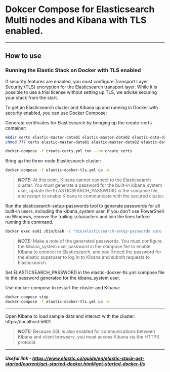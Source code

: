 # Dokcer Compose for Elasticsearch Multi nodes and Kibana with TLS enabled.

---

## How to use

### Running the Elastic Stack on Docker with TLS enabled

If security features are enabled, you must configure Transport Layer Security (TLS) encryption for the Elasticsearch transport layer. While it is possible to use a trial license without setting up TLS, we advise securing your stack from the start.

To get an Elasticsearch cluster and Kibana up and running in Docker with security enabled, you can use Docker Compose:

Generate certificates for Elasticsearch by bringing up the create-certs container:

```sh
mkdir certs elastic-master-data01 elastic-master-data02 elastic-data-data01 elastic-data-data02
chmod 777 certs elastic-master-data01 elastic-master-data02 elastic-data-data01 elastic-data-data02

docker-compose -f create-certs.yml run --rm create_certs

```

Bring up the three-node Elasticsearch cluster:

```sh
docker-compose -f elastic-docker-tls.yml up -d

```

> **_NOTE:_**  At this point, Kibana cannot connect to the Elasticsearch cluster. You must generate a password for the built-in kibana_system user, update the ELASTICSEARCH_PASSWORD in the compose file, and restart to enable Kibana to communicate with the secured cluster.


Run the elasticsearch-setup-passwords tool to generate passwords for all built-in users, including the kibana_system user. If you don’t use PowerShell on Windows, remove the trailing `\`characters and join the lines before running this command.

```sh
docker exec es01 /bin/bash -c "bin/elasticsearch-setup-passwords auto --batch --url https://elastic-master-01:9200"

```

> **_NOTE:_** Make a note of the generated passwords. You must configure the kibana_system user password in the compose file to enable Kibana to connect to Elasticsearch, and you’ll need the password for the elastic superuser to log in to Kibana and submit requests to Elasticsearch.


Set ELASTICSEARCH_PASSWORD in the elastic-docker-tls.yml compose file to the password generated for the kibana_system user.

Use docker-compose to restart the cluster and Kibana:

```bash
docker-compose stop
docker-compose -f elastic-docker-tls.yml up -d
```

---

Open Kibana to load sample data and interact with the cluster: https://localhost:5601.

> **_NOTE:_** Because SSL is also enabled for communications between Kibana and client browsers, you must access Kibana via the HTTPS protocol.

---



#### _Useful link - https://www.elastic.co/guide/en/elastic-stack-get-started/current/get-started-docker.html#get-started-docker-tls_
